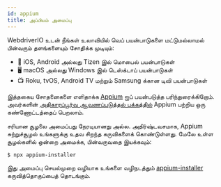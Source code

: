 ```yaml
---
id: appium
title: அப்பியம் அமைப்பு
---
```


WebdriverIO உடன் நீங்கள் உலாவியில் வெப் பயன்பாடுகளை மட்டுமல்லாமல் பின்வரும் தளங்களையும் சோதிக்க முடியும்:

- 📱 iOS, Android அல்லது Tizen இல் மொபைல் பயன்பாடுகள்
- 🖥️ macOS அல்லது Windows இல் டெஸ்க்டாப் பயன்பாடுகள்
- 📺 Roku, tvOS, Android TV மற்றும் Samsung க்கான டிவி பயன்பாடுகள்

இத்தகைய சோதனைகளை எளிதாக்க [Appium](https://appium.io/) ஐப் பயன்படுத்த பரிந்துரைக்கிறோம். அவர்களின் [அதிகாரப்பூர்வ ஆவணப்படுத்தல் பக்கத்தில்](https://appium.io/docs/en/latest/intro/) Appium பற்றிய ஒரு கண்ணோட்டத்தைப் பெறலாம்.

சரியான சூழலை அமைப்பது நேரடியானது அல்ல. அதிர்ஷ்டவசமாக, Appium சுற்றுச்சூழல் உங்களுக்கு உதவ சிறந்த கருவிகளைக் கொண்டுள்ளது. மேலே உள்ள சூழல்களில் ஒன்றை அமைக்க, பின்வருவதை இயக்கவும்:

```sh
$ npx appium-installer
```

இது அமைப்பு செயல்முறை வழியாக உங்களை வழிநடத்தும் [appium-installer](https://github.com/AppiumTestDistribution/appium-installer) கருவித்தொகுப்பைத் தொடங்கும்.